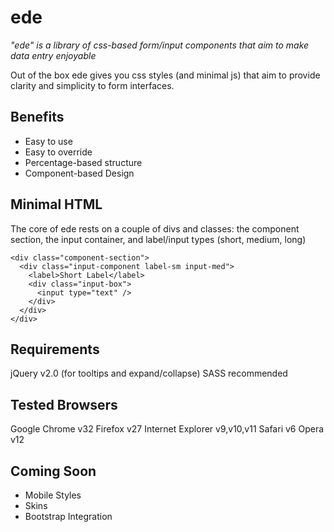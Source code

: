 ede
===

*"ede" is a library of css-based form/input components that aim to make data entry enjoyable*

Out of the box ede gives you css styles (and minimal js) that aim to provide clarity and simplicity to form interfaces.

Benefits
--------
* Easy to use
* Easy to override
* Percentage-based structure
* Component-based Design


Minimal HTML
------------

The core of ede rests on a couple of divs and classes: the component section, the input container, and label/input types (short, medium, long)

```
<div class="component-section">
  <div class="input-component label-sm input-med">
    <label>Short Label</label>
    <div class="input-box">
      <input type="text" />
    </div>
  </div>
</div>
```

Requirements
------------
jQuery v2.0 (for tooltips and expand/collapse)
SASS recommended


Tested Browsers
---------------
Google Chrome v32
Firefox v27
Internet Explorer v9,v10,v11
Safari v6
Opera v12


Coming Soon
-----------

* Mobile Styles
* Skins
* Bootstrap Integration